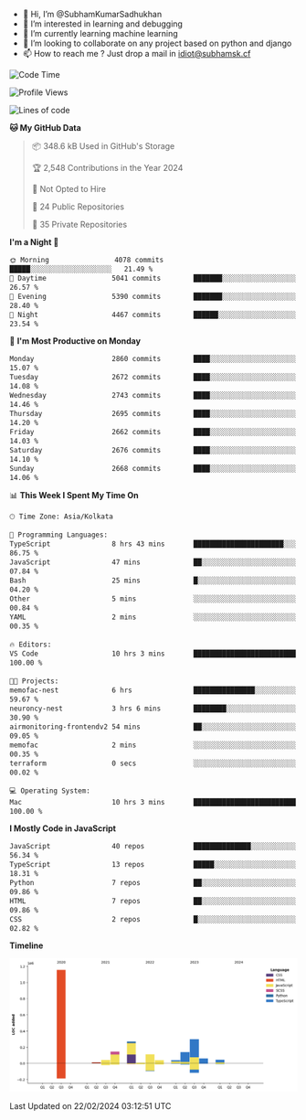- 👋 Hi, I’m @SubhamKumarSadhukhan
- 👀 I’m interested in learning and debugging
- 🌱 I’m currently learning machine learning
- 💞️ I’m looking to collaborate on any project based on python and django
- 📫 How to reach me ?
      Just drop a mail in idiot@subhamsk.cf

<!---
SubhamKumarSadhukhan/SubhamKumarSadhukhan is a ✨ special ✨ repository because its `README.md` (this file) appears on your GitHub profile.
You can click the Preview link to take a look at your changes.
--->


<!--START_SECTION:waka-->
![Code Time](http://img.shields.io/badge/Code%20Time-1%2C955%20hrs%2059%20mins-blue)

![Profile Views](http://img.shields.io/badge/Profile%20Views-0-blue)

![Lines of code](https://img.shields.io/badge/From%20Hello%20World%20I%27ve%20Written-2.4%20million%20lines%20of%20code-blue)

**🐱 My GitHub Data** 

> 📦 348.6 kB Used in GitHub's Storage 
 > 
> 🏆 2,548 Contributions in the Year 2024
 > 
> 🚫 Not Opted to Hire
 > 
> 📜 24 Public Repositories 
 > 
> 🔑 35 Private Repositories 
 > 
**I'm a Night 🦉** 

```text
🌞 Morning                4078 commits        █████░░░░░░░░░░░░░░░░░░░░   21.49 % 
🌆 Daytime                5041 commits        ███████░░░░░░░░░░░░░░░░░░   26.57 % 
🌃 Evening                5390 commits        ███████░░░░░░░░░░░░░░░░░░   28.40 % 
🌙 Night                  4467 commits        ██████░░░░░░░░░░░░░░░░░░░   23.54 % 
```
📅 **I'm Most Productive on Monday** 

```text
Monday                   2860 commits        ████░░░░░░░░░░░░░░░░░░░░░   15.07 % 
Tuesday                  2672 commits        ████░░░░░░░░░░░░░░░░░░░░░   14.08 % 
Wednesday                2743 commits        ████░░░░░░░░░░░░░░░░░░░░░   14.46 % 
Thursday                 2695 commits        ████░░░░░░░░░░░░░░░░░░░░░   14.20 % 
Friday                   2662 commits        ████░░░░░░░░░░░░░░░░░░░░░   14.03 % 
Saturday                 2676 commits        ████░░░░░░░░░░░░░░░░░░░░░   14.10 % 
Sunday                   2668 commits        ████░░░░░░░░░░░░░░░░░░░░░   14.06 % 
```


📊 **This Week I Spent My Time On** 

```text
🕑︎ Time Zone: Asia/Kolkata

💬 Programming Languages: 
TypeScript               8 hrs 43 mins       ██████████████████████░░░   86.75 % 
JavaScript               47 mins             ██░░░░░░░░░░░░░░░░░░░░░░░   07.84 % 
Bash                     25 mins             █░░░░░░░░░░░░░░░░░░░░░░░░   04.20 % 
Other                    5 mins              ░░░░░░░░░░░░░░░░░░░░░░░░░   00.84 % 
YAML                     2 mins              ░░░░░░░░░░░░░░░░░░░░░░░░░   00.35 % 

🔥 Editors: 
VS Code                  10 hrs 3 mins       █████████████████████████   100.00 % 

🐱‍💻 Projects: 
memofac-nest             6 hrs               ███████████████░░░░░░░░░░   59.67 % 
neuroncy-nest            3 hrs 6 mins        ████████░░░░░░░░░░░░░░░░░   30.90 % 
airmonitoring-frontendv2 54 mins             ██░░░░░░░░░░░░░░░░░░░░░░░   09.05 % 
memofac                  2 mins              ░░░░░░░░░░░░░░░░░░░░░░░░░   00.35 % 
terraform                0 secs              ░░░░░░░░░░░░░░░░░░░░░░░░░   00.02 % 

💻 Operating System: 
Mac                      10 hrs 3 mins       █████████████████████████   100.00 % 
```

**I Mostly Code in JavaScript** 

```text
JavaScript               40 repos            ██████████████░░░░░░░░░░░   56.34 % 
TypeScript               13 repos            █████░░░░░░░░░░░░░░░░░░░░   18.31 % 
Python                   7 repos             ██░░░░░░░░░░░░░░░░░░░░░░░   09.86 % 
HTML                     7 repos             ██░░░░░░░░░░░░░░░░░░░░░░░   09.86 % 
CSS                      2 repos             █░░░░░░░░░░░░░░░░░░░░░░░░   02.82 % 
```



**Timeline**

![Lines of Code chart](https://raw.githubusercontent.com/SubhamKumarSadhukhan/SubhamKumarSadhukhan/main/assets/bar_graph.png)


 Last Updated on 22/02/2024 03:12:51 UTC
<!--END_SECTION:waka-->
